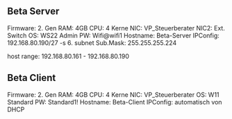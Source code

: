 ## Beta Server 
Firmware: 2. Gen
RAM: 4GB
CPU: 4 Kerne
NIC: VP_Steuerberater 
NIC2: Ext. Switch
OS: WS22
Admin PW: Wifi@wifi1
Hostname: Beta-Server
IPConfig: 192.168.80.190/27 -s 6. subnet
Sub.Mask: 255.255.255.224

host range: 192.168.80.161 - 192.168.80.190
## Beta Client 
Firmware: 2. Gen
RAM: 4GB
CPU: 4 Kerne
NIC: VP_Steuerberater 
OS: W11
Standard PW: Standard1!
Hostname: Beta-Client
IPConfig: automatisch von DHCP